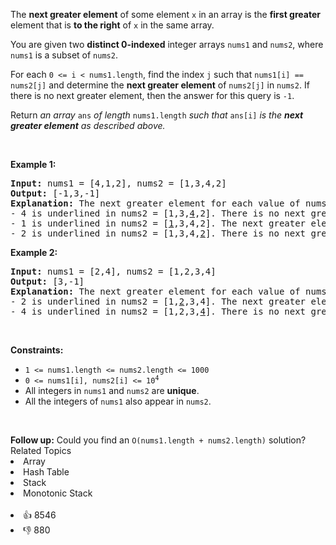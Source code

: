 <p>The <strong>next greater element</strong> of some element <code>x</code> in an array is the <strong>first greater</strong> element that is <strong>to the right</strong> of <code>x</code> in the same array.</p>

<p>You are given two <strong>distinct 0-indexed</strong> integer arrays <code>nums1</code> and <code>nums2</code>, where <code>nums1</code> is a subset of <code>nums2</code>.</p>

<p>For each <code>0 &lt;= i &lt; nums1.length</code>, find the index <code>j</code> such that <code>nums1[i] == nums2[j]</code> and determine the <strong>next greater element</strong> of <code>nums2[j]</code> in <code>nums2</code>. If there is no next greater element, then the answer for this query is <code>-1</code>.</p>

<p>Return <em>an array </em><code>ans</code><em> of length </em><code>nums1.length</code><em> such that </em><code>ans[i]</code><em> is the <strong>next greater element</strong> as described above.</em></p>

<p>&nbsp;</p> 
<p><strong class="example">Example 1:</strong></p>

<pre>
<strong>Input:</strong> nums1 = [4,1,2], nums2 = [1,3,4,2]
<strong>Output:</strong> [-1,3,-1]
<strong>Explanation:</strong> The next greater element for each value of nums1 is as follows:
- 4 is underlined in nums2 = [1,3,<u>4</u>,2]. There is no next greater element, so the answer is -1.
- 1 is underlined in nums2 = [<u>1</u>,3,4,2]. The next greater element is 3.
- 2 is underlined in nums2 = [1,3,4,<u>2</u>]. There is no next greater element, so the answer is -1.
</pre>

<p><strong class="example">Example 2:</strong></p>

<pre>
<strong>Input:</strong> nums1 = [2,4], nums2 = [1,2,3,4]
<strong>Output:</strong> [3,-1]
<strong>Explanation:</strong> The next greater element for each value of nums1 is as follows:
- 2 is underlined in nums2 = [1,<u>2</u>,3,4]. The next greater element is 3.
- 4 is underlined in nums2 = [1,2,3,<u>4</u>]. There is no next greater element, so the answer is -1.
</pre>

<p>&nbsp;</p> 
<p><strong>Constraints:</strong></p>

<ul> 
 <li><code>1 &lt;= nums1.length &lt;= nums2.length &lt;= 1000</code></li> 
 <li><code>0 &lt;= nums1[i], nums2[i] &lt;= 10<sup>4</sup></code></li> 
 <li>All integers in <code>nums1</code> and <code>nums2</code> are <strong>unique</strong>.</li> 
 <li>All the integers of <code>nums1</code> also appear in <code>nums2</code>.</li> 
</ul>

<p>&nbsp;</p> 
<strong>Follow up:</strong> Could you find an 
<code>O(nums1.length + nums2.length)</code> solution?

<div><div>Related Topics</div><div><li>Array</li><li>Hash Table</li><li>Stack</li><li>Monotonic Stack</li></div></div><br><div><li>👍 8546</li><li>👎 880</li></div>